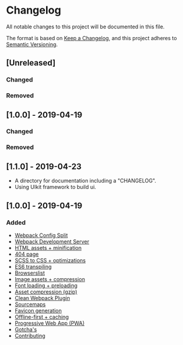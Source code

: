 # Changelog

All notable changes to this project will be documented in this file.

The format is based on [Keep a Changelog](https://keepachangelog.com/en/1.0.0/),
and this project adheres to [Semantic Versioning](https://semver.org/spec/v2.0.0.html).

## [Unreleased]

### Changed

### Removed

## [1.0.0] - 2019-04-19

### Changed

### Removed

## [1.1.0] - 2019-04-23

- A directory for documentation including a "CHANGELOG".
- Using UIkit framework to build ui.

## [1.0.0] - 2019-04-19

### Added

- [Webpack Config Split](../README.md#wcs)
- [Webpack Development Server](../README.md#wds)
- [HTML assets + minification](../README.md#html)
- [404 page](../README.md#fourohfour)
- [SCSS to CSS + optimizations](../README.md#sass)
- [ES6 transpiling](../README.md#es6)
- [Browserslist](../README.md#browser)
- [Image assets + compression](../README.md#img)
- [Font loading + preloading](../README.md#font)
- [Asset compression (gzip)](../README.md#gzip)
- [Clean Webpack Plugin](../README.md#cwp)
- [Sourcemaps](../README.md#source)
- [Favicon generation](../README.md#favi)
- [Offline-first + caching](../README.md#offline)
- [Progressive Web App (PWA)](../README.md#progressive)
- [Gotcha's](../README.md#gotcha)
- [Contributing](../README.md#contributing)